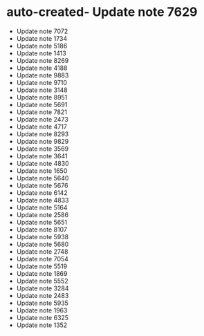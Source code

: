 # auto-created- Update note 7629
- Update note 7072
- Update note 1734
- Update note 5186
- Update note 1413
- Update note 8269
- Update note 4188
- Update note 9883
- Update note 9710
- Update note 3148
- Update note 8951
- Update note 5691
- Update note 7821
- Update note 2473
- Update note 4717
- Update note 8293
- Update note 9829
- Update note 3569
- Update note 3641
- Update note 4830
- Update note 1650
- Update note 5640
- Update note 5676
- Update note 6142
- Update note 4833
- Update note 5164
- Update note 2586
- Update note 5651
- Update note 8107
- Update note 5938
- Update note 5680
- Update note 2748
- Update note 7054
- Update note 5519
- Update note 1869
- Update note 5552
- Update note 3284
- Update note 2483
- Update note 5935
- Update note 1963
- Update note 6325
- Update note 1352
